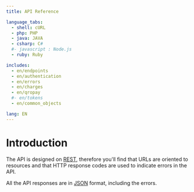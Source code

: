 ```yaml
---
title: API Reference

language_tabs:
  - shell: cURL
  - php: PHP
  - java: JAVA
  - csharp: C#
  #- javascript : Node.js
  - ruby: Ruby

includes:
  - en/endpoints
  - en/authentication
  - en/errors
  - en/charges
  - en/qropay
  #- en/tokens
  - en/common_objects

lang: EN
---
```


# Introduction

The API is designed on [REST](http://es.wikipedia.org/wiki/Representational_State_Transfer),  therefore you'll find that URLs are oriented to resources and that HTTP response codes are used to indicate errors in the API.

All the API responses are in [JSON](http://www.json.org/) format, including the errors.

<!---
In the case to use the existents API clients ([Java](https://github.com/open-pay/bancomer-java), [Php](https://github.com/open-pay/bancomer-php), [C#](https://github.com/open-pay/bancomer-dotnet), [Python](https://github.com/open-pay/bancomer-python), [Ruby](https://github.com/open-pay/bancomer-ruby), [NodeJS](https://github.com/open-pay/bancomer-node)), the responses are specifically of type defined in the clients and their respective languajes.
-->

